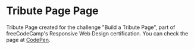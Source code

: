 # Tribute Page Page

Tribute Page created for the challenge "Build a Tribute Page", part of freeCodeCamp's Responsive Web Design certification.
You can check the page at [CodePen](https://codepen.io/mapocalypse/full/ZEWKxLv).
